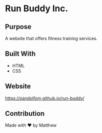 # Run Buddy Inc.

## Purpose
A website that offers fitness training services.

## Built With
* HTML
* CSS

## Website
https://pandolfom.github.io/run-buddy/

## Contribution
Made with ❤️ by Matthew
